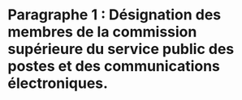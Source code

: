# Paragraphe 1 : Désignation des membres de la commission supérieure du service public des postes et des communications électroniques.

